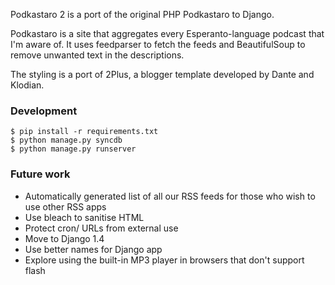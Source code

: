 Podkastaro 2 is a port of the original PHP Podkastaro to Django.

Podkastaro is a site that aggregates every Esperanto-language podcast
that I'm aware of. It uses feedparser to fetch the feeds and
BeautifulSoup to remove unwanted text in the descriptions.

The styling is a port of 2Plus, a blogger template developed by Dante
and Klodian.

### Development

    $ pip install -r requirements.txt
    $ python manage.py syncdb
    $ python manage.py runserver

### Future work

* Automatically generated list of all our RSS feeds for those who wish
  to use other RSS apps
* Use bleach to sanitise HTML
* Protect cron/ URLs from external use
* Move to Django 1.4
* Use better names for Django app
* Explore using the built-in MP3 player in browsers that don't support flash

